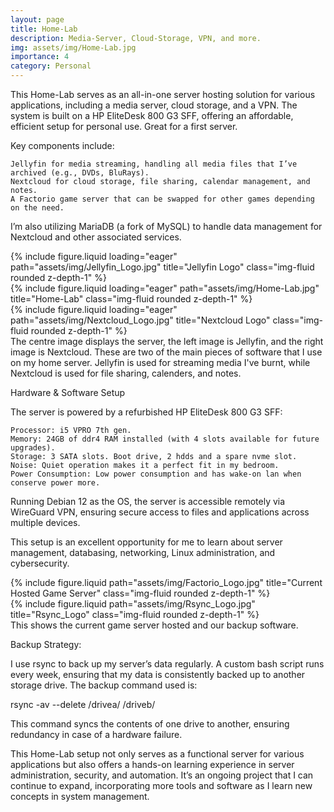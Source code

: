 ```yaml
---
layout: page
title: Home-Lab
description: Media-Server, Cloud-Storage, VPN, and more.
img: assets/img/Home-Lab.jpg
importance: 4
category: Personal
---
```


This Home-Lab serves as an all-in-one server hosting solution for various applications, including a media server, cloud storage, and a VPN. The system is built on a HP EliteDesk 800 G3 SFF, offering an affordable, efficient setup for personal use. Great for a first server.

Key components include:

    Jellyfin for media streaming, handling all media files that I’ve archived (e.g., DVDs, BluRays).
    Nextcloud for cloud storage, file sharing, calendar management, and notes.
    A Factorio game server that can be swapped for other games depending on the need.

I’m also utilizing MariaDB (a fork of MySQL) to handle data management for Nextcloud and other associated services.


<div class="row">
    <div class="col-sm mt-3 mt-md-0">
        {% include figure.liquid loading="eager" path="assets/img/Jellyfin_Logo.jpg" title="Jellyfin Logo" class="img-fluid rounded z-depth-1" %}
    </div>
    <div class="col-sm mt-3 mt-md-0">
        {% include figure.liquid loading="eager" path="assets/img/Home-Lab.jpg" title="Home-Lab" class="img-fluid rounded z-depth-1" %}
    </div>
    <div class="col-sm mt-3 mt-md-0">
        {% include figure.liquid loading="eager" path="assets/img/Nextcloud_Logo.jpg" title="Nextcloud Logo" class="img-fluid rounded z-depth-1" %}
    </div>
</div>
<div class="caption">
    The centre image displays the server, the left image is Jellyfin, and the right image is Nextcloud. These are two of the main pieces of software
    that I use on my home server. Jellyfin is used for streaming media I've burnt, while Nextcloud is used for file sharing, calenders, and notes.
</div>

Hardware & Software Setup

The server is powered by a refurbished HP EliteDesk 800 G3 SFF:

    Processor: i5 VPRO 7th gen.
    Memory: 24GB of ddr4 RAM installed (with 4 slots available for future upgrades).
    Storage: 3 SATA slots. Boot drive, 2 hdds and a spare nvme slot.
    Noise: Quiet operation makes it a perfect fit in my bedroom.
    Power Consumption: Low power consumption and has wake-on lan when conserve power more.

Running Debian 12 as the OS, the server is accessible remotely via WireGuard VPN, ensuring secure access to files and applications across multiple devices.

This setup is an excellent opportunity for me to learn about server management, databasing, networking, Linux administration, and cybersecurity.

<div class="row justify-content-sm-center">
    <div class="col-sm-8 mt-3 mt-md-0">
        {% include figure.liquid path="assets/img/Factorio_Logo.jpg" title="Current Hosted Game Server" class="img-fluid rounded z-depth-1" %}
    </div>
    <div class="col-sm-4 mt-3 mt-md-0">
        {% include figure.liquid path="assets/img/Rsync_Logo.jpg" title="Rsync_Logo" class="img-fluid rounded z-depth-1" %}
    </div>
</div>
<div class="caption">
    This shows the current game server hosted and our backup software.
</div>

Backup Strategy:

I use rsync to back up my server’s data regularly. A custom bash script runs every week, ensuring that my data is consistently backed up to another storage drive. The backup command used is:

rsync -av --delete /drivea/ /driveb/

This command syncs the contents of one drive to another, ensuring redundancy in case of a hardware failure.

This Home-Lab setup not only serves as a functional server for various applications but also offers a hands-on learning experience in server administration, security, and automation. It’s an ongoing project that I can continue to expand, incorporating more tools and software as I learn new concepts in system management.

<!--{% raw %}

```html
<div class="row justify-content-sm-center">
  <div class="col-sm-8 mt-3 mt-md-0">
    {% include figure.liquid path="assets/img/6.jpg" title="example image" class="img-fluid rounded z-depth-1" %}
  </div>
  <div class="col-sm-4 mt-3 mt-md-0">
    {% include figure.liquid path="assets/img/11.jpg" title="example image" class="img-fluid rounded z-depth-1" %}
  </div>
</div>
```

{% endraw %}  -->
